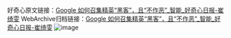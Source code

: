 好奇心原文链接：[Google 如何召集精英“黑客”，且“不作恶”_智能_好奇心日报-崔绮雯](https://www.qdaily.com/articles/1499.html)
WebArchive归档链接：[Google 如何召集精英“黑客”，且“不作恶”_智能_好奇心日报-崔绮雯](http://web.archive.org/web/20190623145920/https://www.qdaily.com/articles/1499.html)
![image](http://ww3.sinaimg.cn/large/007d5XDply1g3v4fcanvrj30u02eg1kx)